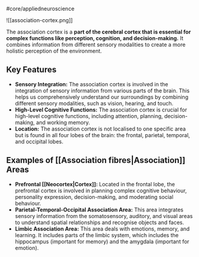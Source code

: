 #core/appliedneuroscience

![[association-cortex.png]]

The association cortex is a **part of the cerebral cortex that is essential for complex functions like perception, cognition, and decision-making.** It combines information from different sensory modalities to create a more holistic perception of the environment.

## Key Features

- **Sensory Integration:** The association cortex is involved in the integration of sensory information from various parts of the brain. This helps us comprehensively understand our surroundings by combining different sensory modalities, such as vision, hearing, and touch.
- **High-Level Cognitive Functions:** The association cortex is crucial for high-level cognitive functions, including attention, planning, decision-making, and working memory.
- **Location:** The association cortex is not localised to one specific area but is found in all four lobes of the brain: the frontal, parietal, temporal, and occipital lobes.

## Examples of [[Association fibres|Association]] Areas

- **Prefrontal [[Neocortex|Cortex]]:** Located in the frontal lobe, the prefrontal cortex is involved in planning complex cognitive behaviour, personality expression, decision-making, and moderating social behaviour.
- **Parietal-Temporal-Occipital Association Area:** This area integrates sensory information from the somatosensory, auditory, and visual areas to understand spatial relationships and recognise objects and faces.
- **Limbic Association Area:** This area deals with emotions, memory, and learning. It includes parts of the limbic system, which includes the hippocampus (important for memory) and the amygdala (important for emotion).
